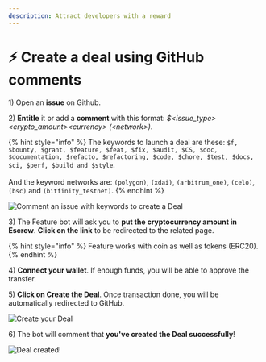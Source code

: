 ```yaml
---
description: Attract developers with a reward
---
```


# ⚡ Create a deal using GitHub comments

1\) Open an **issue** on Github.

2\) **Entitle** it or add a **comment** with this format: _$\<issue\_type> \<crypto\_amount>\<currency> (\<network>)_.

{% hint style="info" %}
The keywords to launch a deal are these: `$f, $bounty, $grant, $feature, $feat, $fix, $audit, $CS, $doc, $documentation, $refacto, $refactoring, $code, $chore, $test, $docs, $ci, $perf, $build and $style`.\
\
And the keyword networks are: `(polygon)`, `(xdai)`, `(arbitrum_one)`, `(celo)`, `(bsc)` and `(bitfinity_testnet)`.
{% endhint %}

![Comment an issue with keywords to create a Deal](../.gitbook/assets/create\_deal\_command.png)

3\) The Feature bot will ask you to **put the cryptocurrency amount in Escrow**. **Click on the link** to be redirected to the related page.

{% hint style="info" %}
Feature works with coin as well as tokens (ERC20).
{% endhint %}

4\) **Connect your wallet**. If enough funds, you will be able to approve the transfer.

5\) **Click on Create the Deal**. Once transaction done, you will be automatically redirected to GitHub.

![Create your Deal](../.gitbook/assets/web3\_deal.png)

6\) The bot will comment that **you've created the Deal successfully**!

![Deal created!](../.gitbook/assets/settlement\_done.png)
